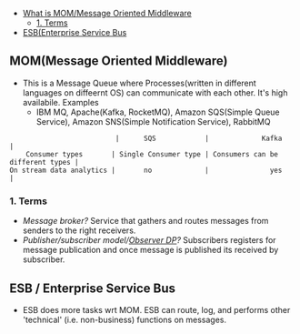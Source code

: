 - [What is MOM/Message Oriented Middleware](#mom)
  - [1. Terms](#terms)
- [ESB(Enterprise Service Bus](#esb)

<a name=mom></a>
## MOM(Message Oriented Middleware)
- This is a Message Queue where Processes(written in different languages on diffeernt OS) can communicate with each other. It's high availabile. Examples
  - IBM MQ, Apache(Kafka, RocketMQ), Amazon SQS(Simple Queue Service), Amazon SNS(Simple Notification Service), RabbitMQ
```console
                          |      SQS            |             Kafka                |
    Consumer types       | Single Consumer type | Consumers can be different types |
On stream data analytics |       no             |               yes                |
```

<a name=terms></a>
### 1. Terms
- *Message broker?* Service that gathers and routes messages from senders to the right receivers.
- *Publisher/subscriber model/[Observer DP](/Languages/Programming_Languages/c++/Design_Pattens)?* Subscribers registers for message publication and once message is published its received by subscriber.

<a name=esb></a>
## ESB / Enterprise Service Bus
- ESB does more tasks wrt MOM. ESB can route, log, and performs other 'technical' (i.e. non-business) functions on messages. 
